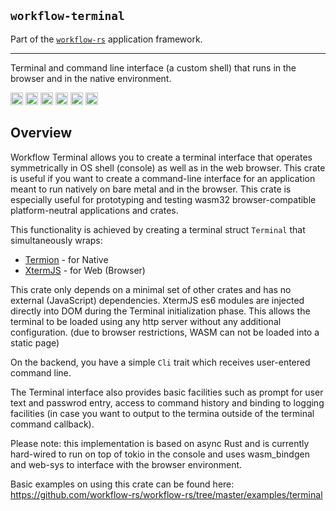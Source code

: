 ## `workflow-terminal`

Part of the [`workflow-rs`](https://github.com/workflow-rs) application framework.

***

Terminal and command line interface (a custom shell) that runs in the browser and in the native environment.


[<img alt="github" src="https://img.shields.io/badge/github-workflow--rs-8da0cb?style=for-the-badge&labelColor=555555&color=8da0cb&logo=github" height="20">](https://github.com/workflow-rs/workflow-rs)
[<img alt="crates.io" src="https://img.shields.io/crates/v/workflow-terminal.svg?maxAge=2592000&style=for-the-badge&color=fc8d62&logo=rust" height="20">](https://crates.io/crates/workflow-terminal)
[<img alt="docs.rs" src="https://img.shields.io/badge/docs.rs-workflow--terminal-56c2a5?maxAge=2592000&style=for-the-badge&logo=docs.rs" height="20">](https://docs.rs/workflow-terminal)
<img alt="license" src="https://img.shields.io/crates/l/workflow-terminal.svg?maxAge=2592000&color=6ac&style=for-the-badge&logoColor=fff" height="20">
<img src="https://img.shields.io/badge/platform- native -informational?style=for-the-badge&color=50a0f0" height="20">
<img src="https://img.shields.io/badge/platform- wasm32/browser -informational?style=for-the-badge&color=50a0f0" height="20">


## Overview

Workflow Terminal allows you to create a terminal interface that operates symmetrically in OS shell (console)
as well as in the web browser.  This crate is useful if you want to create a command-line interface for an
application meant to run natively on bare metal and in the browser. This crate is especially useful for prototyping
and testing wasm32 browser-compatible platform-neutral applications and crates.

This functionality is achieved by creating a terminal struct `Terminal` that simultaneously wraps:
* [Termion](https://crates.io/crates/termion) - for Native
* [XtermJS](https://github.com/xtermjs/xterm.js) - for Web (Browser)

This crate only depends on a minimal set of other crates and has no external (JavaScript) dependencies.
XtermJS es6 modules are injected directly into DOM during the Terminal initialization phase. This allows the terminal to be loaded using any http server without any additional configuration. (due to browser restrictions, WASM can not be loaded into a static page)

On the backend, you have a simple `Cli` trait which receives user-entered command line.

The Terminal interface also provides basic facilities such as prompt for user text and passwrod entry,
access to command history and binding to logging facilities (in case you want to output to the termina
outside of the terminal command callback).

Please note: this implementation is based on async Rust and is currently hard-wired to run on top of 
tokio in the console and uses wasm_bindgen and web-sys to interface with the browser environment.

Basic examples on using this crate can be found here: 
https://github.com/workflow-rs/workflow-rs/tree/master/examples/terminal


